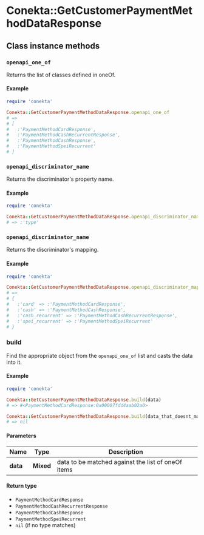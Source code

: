 # Conekta::GetCustomerPaymentMethodDataResponse

## Class instance methods

### `openapi_one_of`

Returns the list of classes defined in oneOf.

#### Example

```ruby
require 'conekta'

Conekta::GetCustomerPaymentMethodDataResponse.openapi_one_of
# =>
# [
#   :'PaymentMethodCardResponse',
#   :'PaymentMethodCashRecurrentResponse',
#   :'PaymentMethodCashResponse',
#   :'PaymentMethodSpeiRecurrent'
# ]
```

### `openapi_discriminator_name`

Returns the discriminator's property name.

#### Example

```ruby
require 'conekta'

Conekta::GetCustomerPaymentMethodDataResponse.openapi_discriminator_name
# => :'type'
```

### `openapi_discriminator_name`

Returns the discriminator's mapping.

#### Example

```ruby
require 'conekta'

Conekta::GetCustomerPaymentMethodDataResponse.openapi_discriminator_mapping
# =>
# {
#   :'card' => :'PaymentMethodCardResponse',
#   :'cash' => :'PaymentMethodCashResponse',
#   :'cash_recurrent' => :'PaymentMethodCashRecurrentResponse',
#   :'spei_recurrent' => :'PaymentMethodSpeiRecurrent'
# }
```

### build

Find the appropriate object from the `openapi_one_of` list and casts the data into it.

#### Example

```ruby
require 'conekta'

Conekta::GetCustomerPaymentMethodDataResponse.build(data)
# => #<PaymentMethodCardResponse:0x00007fdd4aab02a0>

Conekta::GetCustomerPaymentMethodDataResponse.build(data_that_doesnt_match)
# => nil
```

#### Parameters

| Name | Type | Description |
| ---- | ---- | ----------- |
| **data** | **Mixed** | data to be matched against the list of oneOf items |

#### Return type

- `PaymentMethodCardResponse`
- `PaymentMethodCashRecurrentResponse`
- `PaymentMethodCashResponse`
- `PaymentMethodSpeiRecurrent`
- `nil` (if no type matches)

